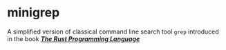 # minigrep

A simplified version of classical command line search tool `grep` introduced in the book [***The Rust Programming Language***](https://doc.rust-lang.org/book/ch12-00-an-io-project.html) 